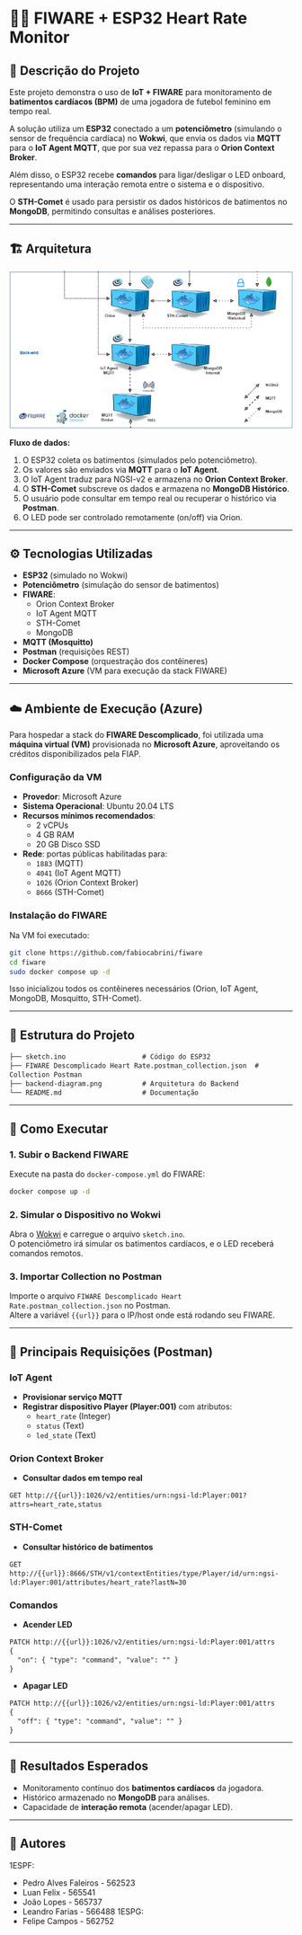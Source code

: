 # 🏃‍♀️ FIWARE + ESP32 Heart Rate Monitor

## 📌 Descrição do Projeto
Este projeto demonstra o uso de **IoT + FIWARE** para monitoramento de **batimentos cardíacos (BPM)** de uma jogadora de futebol feminino em tempo real.  

A solução utiliza um **ESP32** conectado a um **potenciômetro** (simulando o sensor de frequência cardíaca) no **Wokwi**, que envia os dados via **MQTT** para o **IoT Agent MQTT**, que por sua vez repassa para o **Orion Context Broker**.  

Além disso, o ESP32 recebe **comandos** para ligar/desligar o LED onboard, representando uma interação remota entre o sistema e o dispositivo.  

O **STH-Comet** é usado para persistir os dados históricos de batimentos no **MongoDB**, permitindo consultas e análises posteriores.

---

## 🏗 Arquitetura

![Arquitetura Backend](./backend-diagram.png)

**Fluxo de dados:**
1. O ESP32 coleta os batimentos (simulados pelo potenciômetro).  
2. Os valores são enviados via **MQTT** para o **IoT Agent**.  
3. O IoT Agent traduz para NGSI-v2 e armazena no **Orion Context Broker**.  
4. O **STH-Comet** subscreve os dados e armazena no **MongoDB Histórico**.  
5. O usuário pode consultar em tempo real ou recuperar o histórico via **Postman**.  
6. O LED pode ser controlado remotamente (on/off) via Orion.

---

## ⚙️ Tecnologias Utilizadas
- **ESP32** (simulado no Wokwi)  
- **Potenciômetro** (simulação do sensor de batimentos)  
- **FIWARE**:
  - Orion Context Broker  
  - IoT Agent MQTT  
  - STH-Comet  
  - MongoDB  
- **MQTT (Mosquitto)**  
- **Postman** (requisições REST)  
- **Docker Compose** (orquestração dos contêineres)  
- **Microsoft Azure** (VM para execução da stack FIWARE)

---

## ☁️ Ambiente de Execução (Azure)

Para hospedar a stack do **FIWARE Descomplicado**, foi utilizada uma **máquina virtual (VM)** provisionada no **Microsoft Azure**, aproveitando os créditos disponibilizados pela FIAP.  

### Configuração da VM
- **Provedor**: Microsoft Azure  
- **Sistema Operacional**: Ubuntu 20.04 LTS  
- **Recursos mínimos recomendados**:  
  - 2 vCPUs  
  - 4 GB RAM  
  - 20 GB Disco SSD  
- **Rede**: portas públicas habilitadas para:  
  - `1883` (MQTT)  
  - `4041` (IoT Agent MQTT)  
  - `1026` (Orion Context Broker)  
  - `8666` (STH-Comet)  

### Instalação do FIWARE
Na VM foi executado:  
```bash
git clone https://github.com/fabiocabrini/fiware
cd fiware
sudo docker compose up -d
```

Isso inicializou todos os contêineres necessários (Orion, IoT Agent, MongoDB, Mosquitto, STH-Comet).  

---

## 📂 Estrutura do Projeto
```
├── sketch.ino                   # Código do ESP32
├── FIWARE Descomplicado Heart Rate.postman_collection.json  # Collection Postman
├── backend-diagram.png          # Arquitetura do Backend
└── README.md                    # Documentação
```

---

## 🚀 Como Executar

### 1. Subir o Backend FIWARE
Execute na pasta do `docker-compose.yml` do FIWARE:
```bash
docker compose up -d
```

### 2. Simular o Dispositivo no Wokwi
Abra o [Wokwi](https://wokwi.com) e carregue o arquivo `sketch.ino`.  
O potenciômetro irá simular os batimentos cardíacos, e o LED receberá comandos remotos.

### 3. Importar Collection no Postman
Importe o arquivo `FIWARE Descomplicado Heart Rate.postman_collection.json` no Postman.  
Altere a variável `{{url}}` para o IP/host onde está rodando seu FIWARE.

---

## 🔌 Principais Requisições (Postman)

### IoT Agent
- **Provisionar serviço MQTT**  
- **Registrar dispositivo Player (Player:001)** com atributos:  
  - `heart_rate` (Integer)  
  - `status` (Text)  
  - `led_state` (Text)  

### Orion Context Broker
- **Consultar dados em tempo real**  
```http
GET http://{{url}}:1026/v2/entities/urn:ngsi-ld:Player:001?attrs=heart_rate,status
```

### STH-Comet
- **Consultar histórico de batimentos**  
```http
GET http://{{url}}:8666/STH/v1/contextEntities/type/Player/id/urn:ngsi-ld:Player:001/attributes/heart_rate?lastN=30
```

### Comandos
- **Acender LED**
```http
PATCH http://{{url}}:1026/v2/entities/urn:ngsi-ld:Player:001/attrs
{
  "on": { "type": "command", "value": "" }
}
```

- **Apagar LED**
```http
PATCH http://{{url}}:1026/v2/entities/urn:ngsi-ld:Player:001/attrs
{
  "off": { "type": "command", "value": "" }
}
```

---

## 🎯 Resultados Esperados
- Monitoramento contínuo dos **batimentos cardíacos** da jogadora.  
- Histórico armazenado no **MongoDB** para análises.  
- Capacidade de **interação remota** (acender/apagar LED).  

---

## 👥 Autores
1ESPF:
- Pedro Alves Faleiros - 562523  
- Luan Felix - 565541  
- João Lopes - 565737  
- Leandro Farias - 566488
1ESPG:
- Felipe Campos - 562752

